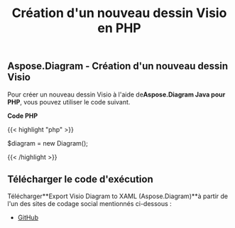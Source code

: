 ﻿---
title: Création d'un nouveau dessin Visio en PHP
type: docs
weight: 10
url: /fr/java/creating-a-new-visio-drawing-in-php/
---
## **Aspose.Diagram - Création d'un nouveau dessin Visio**
 Pour créer un nouveau dessin Visio à l'aide de**Aspose.Diagram Java pour PHP**, vous pouvez utiliser le code suivant.

**Code PHP**

{{< highlight "php" >}}

 $diagram = new Diagram();

{{< /highlight >}}
## **Télécharger le code d'exécution**
 Télécharger**Export Visio Diagram to XAML (Aspose.Diagram)**à partir de l'un des sites de codage social mentionnés ci-dessous :

- [GitHub](https://github.com/asposediagram/Aspose.Diagram-for-Java/blob/master/Plugins/Aspose_Diagram_Java_for_PHP/src/aspose/diagram/LoadingSavingandConverting/CreatingaNewVisioDrawing.php)
